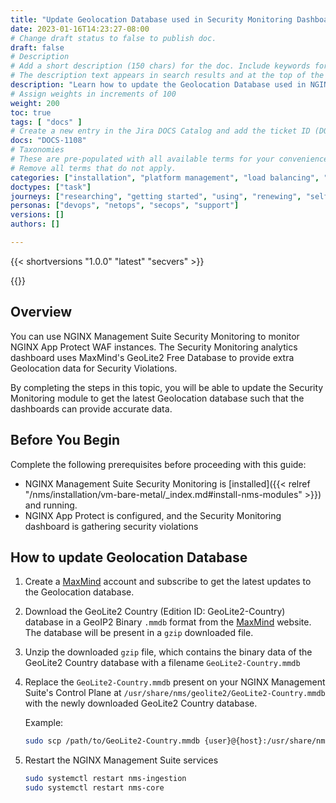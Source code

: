 ```yaml
---
title: "Update Geolocation Database used in Security Monitoring Dashboards"
date: 2023-01-16T14:23:27-08:00
# Change draft status to false to publish doc.
draft: false
# Description
# Add a short description (150 chars) for the doc. Include keywords for SEO. 
# The description text appears in search results and at the top of the doc.
description: "Learn how to update the Geolocation Database used in NGINX Management Suite Security Monitoring dashboards."
# Assign weights in increments of 100
weight: 200
toc: true
tags: [ "docs" ]
# Create a new entry in the Jira DOCS Catalog and add the ticket ID (DOCS-<number>) below
docs: "DOCS-1108"
# Taxonomies
# These are pre-populated with all available terms for your convenience.
# Remove all terms that do not apply.
categories: ["installation", "platform management", "load balancing", "waf", "security", "analytics"]
doctypes: ["task"]
journeys: ["researching", "getting started", "using", "renewing", "self service"]
personas: ["devops", "netops", "secops", "support"]
versions: []
authors: []

---
```


{{< shortversions "1.0.0" "latest" "secvers" >}}

{{<custom-styles>}}

## Overview

You can use NGINX Management Suite Security Monitoring to monitor NGINX App Protect WAF instances. The Security Monitoring analytics dashboard uses MaxMind's GeoLite2 Free Database to provide extra Geolocation data for Security Violations.

By completing the steps in this topic, you will be able to update the Security Monitoring module to get the latest Geolocation database such that the dashboards can provide accurate data.

## Before You Begin

Complete the following prerequisites before proceeding with this guide: 

- NGINX Management Suite Security Monitoring is [installed]({{< relref "/nms/installation/vm-bare-metal/_index.md#install-nms-modules" >}}) and running. 
- NGINX App Protect is configured, and the Security Monitoring dashboard is gathering security violations

## How to update Geolocation Database

1. Create a [MaxMind](https://dev.maxmind.com/geoip/geolite2-free-geolocation-data/) account and subscribe to get the latest updates to the Geolocation database.
1. Download the GeoLite2 Country (Edition ID: GeoLite2-Country) database in a GeoIP2 Binary `.mmdb` format from the [MaxMind](https://www.maxmind.com/en/accounts/current/geoip/downloads) website. The database will be present in a `gzip` downloaded file.
1. Unzip the downloaded `gzip` file, which contains the binary data of the GeoLite2 Country database with a filename `GeoLite2-Country.mmdb`
1. Replace the `GeoLite2-Country.mmdb` present on your NGINX Management Suite's Control Plane at `/usr/share/nms/geolite2/GeoLite2-Country.mmdb` with the newly downloaded GeoLite2 Country database.

    Example:
    ```bash
    sudo scp /path/to/GeoLite2-Country.mmdb {user}@{host}:/usr/share/nms/geolite2/GeoLite2-Country.mmdb
    ```

1. Restart the NGINX Management Suite services

    ```bash
    sudo systemctl restart nms-ingestion
    sudo systemctl restart nms-core
    ```